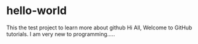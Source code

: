 # hello-world
This the test project  to learn more about github
Hi All,
Welcome to GitHub tutorials.
I am very new to programming.....
